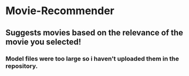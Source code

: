 # Movie-Recommender
## Suggests movies based on the relevance of the movie you selected!
### Model files were too large so i haven't uploaded them in the repository.
